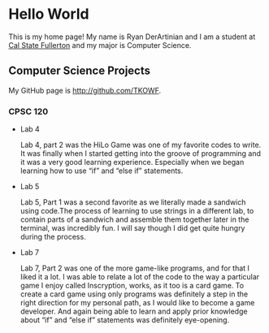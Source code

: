 # Hello World

This is my home page! My name is Ryan DerArtinian and I am a student at [Cal State Fullerton](http://www.fullerton.edu/) and my major is Computer Science.

## Computer Science Projects

My GitHub page is http://github.com/TKOWF.

### CPSC 120

* Lab 4

    Lab 4, part 2 was the HiLo Game was one of my favorite codes to write. It was finally when I started getting into the groove of programming and it was a very good learning experience. Especially when we began learning how to use “if” and “else if” statements.

* Lab 5

    Lab 5, Part 1 was a second favorite as we literally made a sandwich using code.The process of learning to use strings in a different lab, to contain parts of a sandwich and assemble them together later in the terminal, was incredibly fun. I will say though I did get quite hungry during the process.

* Lab 7

    Lab 7, Part 2 was one of the more game-like programs, and for that I liked it a lot. I was able to relate a lot of the code to the way a particular game I enjoy called Inscryption, works, as it too is a card game. To create a card game using only programs was definitely a step in the right direction for my personal path, as I would like to become a game developer. And again being able to learn and apply prior knowledge about “if” and “else if” statements was definitely eye-opening.
